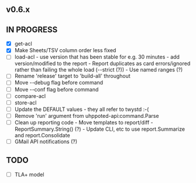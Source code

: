 ## v0.6.x

## IN PROGRESS

- [x] get-acl
- [x] Make Sheets/TSV column order less fixed
- [ ] load-acl
      - use version that has been stable for e.g. 30 minutes
      - add version/modified to the report
      - Report duplicates as card errors/ignored rather than failing the whole load (--strict (?))
      - Use named ranges (?)
- [ ] Rename 'release' target to 'build-all' throughout
- [ ] Move --debug flag before command
- [ ] Move --conf flag before command
- [ ] compare-acl
- [ ] store-acl
- [ ] Update the DEFAULT values - they all refer to twystd :-(
- [ ] Remove 'run' argument from uhppoted-api:command.Parse
- [ ] Clean up reporting code
      - Move templates to report/diff
      - ReportSummary.String() (?)
      - Update CLI, etc to use report.Summarize and report.Consolidate
- [ ] GMail API notifications (?)

## TODO

- [ ] TLA+ model
